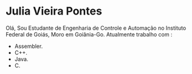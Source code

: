# Julia Vieira Pontes   
Olá, Sou Estudante de Engenharia de Controle e Automação no Instituto Federal de Goiás, Moro em Goiânia-Go.
Atualmente trabalho com :
- Assembler.
- C++.
- Java.
- C.
